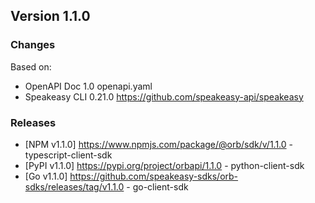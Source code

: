 

## Version 1.1.0
### Changes
Based on:
- OpenAPI Doc 1.0 openapi.yaml
- Speakeasy CLI 0.21.0 https://github.com/speakeasy-api/speakeasy
### Releases
- [NPM v1.1.0] https://www.npmjs.com/package/@orb/sdk/v/1.1.0 - typescript-client-sdk
- [PyPI v1.1.0] https://pypi.org/project/orbapi/1.1.0 - python-client-sdk
- [Go v1.1.0] https://github.com/speakeasy-sdks/orb-sdks/releases/tag/v1.1.0 - go-client-sdk